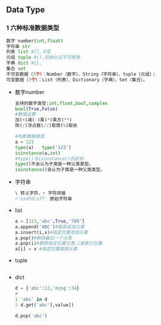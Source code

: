 ## Data Type

### 1	六种标准数据类型

```python
数字 number(int,float)
字符串 str
列表 list #[],可变
元组 tuple #(),初始化后不可修改
字典 dict #{},
集合 set
不可变数据（3个）：Number（数字）、String（字符串）、tuple（元组）；
可变数据（3个）：List（列表）、Dictionary（字典）、Set（集合）。 
```

- 数字number

  ```python
  支持的数字类型:int,float,bool,complex
  bool(True,False)
  #数值运算
  加(+)减(-)乘(*)乘方(**)
  除(/)浮点数(//)取商(%)取余
  ```

  ```python
  #判断数据类型
  a = 123
  type(a)	type('123')
  isinstance(a,int)
  #type()与isinstance()的区别
  type()不会认为子类是一种父类类型。
  isinstance()会认为子类是一种父类类型。
  ```

- 字符串

  ```python
  \ 转义字符，+ 字符拼接
  r'ssdfd\sff' 原始字符串
  ```

  

- list

  ```python
  a = [123,'abc',True,'789']
  a.append('ABC')#尾部追加元素
  a.insert(i,x)#指定位置添加元素
  a.pop()#删除最后一个元素
  a.pop(i)#删除指定位置元素,i是索引位置
  a[i] = x #指定位置替换元素
  ```

- tuple

  ```python
  
  ```

- dict

  ```python
  d = {'abc':12,'ming':34}
  #
  1 'abc' in d
  2 d.get('abc'[,value])
  
  d.pop('abc')
  ```

  